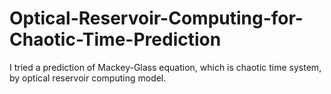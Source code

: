# Optical-Reservoir-Computing-for-Chaotic-Time-Prediction
I tried a prediction of Mackey-Glass equation, which is chaotic time system, by optical reservoir computing model.
